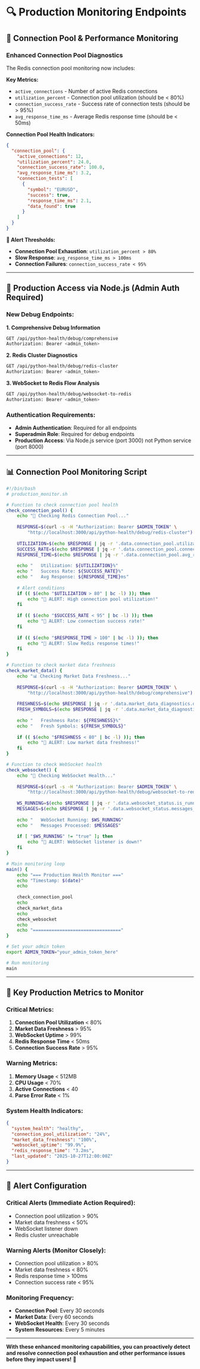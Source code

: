 # 🔍 Production Monitoring Endpoints

## 🚀 **Connection Pool & Performance Monitoring**

### **Enhanced Connection Pool Diagnostics**

The Redis connection pool monitoring now includes:

**Key Metrics:**
- `active_connections` - Number of active Redis connections
- `utilization_percent` - Connection pool utilization (should be < 80%)
- `connection_success_rate` - Success rate of connection tests (should be > 95%)
- `avg_response_time_ms` - Average Redis response time (should be < 50ms)

**Connection Pool Health Indicators:**
```json
{
  "connection_pool": {
    "active_connections": 12,
    "utilization_percent": 24.0,
    "connection_success_rate": 100.0,
    "avg_response_time_ms": 3.2,
    "connection_tests": [
      {
        "symbol": "EURUSD",
        "success": true,
        "response_time_ms": 2.1,
        "data_found": true
      }
    ]
  }
}
```

**🚨 Alert Thresholds:**
- **Connection Pool Exhaustion**: `utilization_percent > 80%`
- **Slow Response**: `avg_response_time_ms > 100ms`
- **Connection Failures**: `connection_success_rate < 95%`

---

## 🔗 **Production Access via Node.js (Admin Auth Required)**

### **New Debug Endpoints:**

**1. Comprehensive Debug Information**
```bash
GET /api/python-health/debug/comprehensive
Authorization: Bearer <admin_token>
```

**2. Redis Cluster Diagnostics**
```bash
GET /api/python-health/debug/redis-cluster
Authorization: Bearer <admin_token>
```

**3. WebSocket to Redis Flow Analysis**
```bash
GET /api/python-health/debug/websocket-to-redis
Authorization: Bearer <admin_token>
```

### **Authentication Requirements:**
- **Admin Authentication**: Required for all endpoints
- **Superadmin Role**: Required for debug endpoints
- **Production Access**: Via Node.js service (port 3000) not Python service (port 8000)

---

## 📊 **Connection Pool Monitoring Script**

```bash
#!/bin/bash
# production_monitor.sh

# Function to check connection pool health
check_connection_pool() {
    echo "🔴 Checking Redis Connection Pool..."
    
    RESPONSE=$(curl -s -H "Authorization: Bearer $ADMIN_TOKEN" \
        "http://localhost:3000/api/python-health/debug/redis-cluster")
    
    UTILIZATION=$(echo $RESPONSE | jq -r '.data.connection_pool.utilization_percent // 0')
    SUCCESS_RATE=$(echo $RESPONSE | jq -r '.data.connection_pool.connection_success_rate // 0')
    RESPONSE_TIME=$(echo $RESPONSE | jq -r '.data.connection_pool.avg_response_time_ms // 0')
    
    echo "   Utilization: ${UTILIZATION}%"
    echo "   Success Rate: ${SUCCESS_RATE}%"
    echo "   Avg Response: ${RESPONSE_TIME}ms"
    
    # Alert conditions
    if (( $(echo "$UTILIZATION > 80" | bc -l) )); then
        echo "🚨 ALERT: High connection pool utilization!"
    fi
    
    if (( $(echo "$SUCCESS_RATE < 95" | bc -l) )); then
        echo "🚨 ALERT: Low connection success rate!"
    fi
    
    if (( $(echo "$RESPONSE_TIME > 100" | bc -l) )); then
        echo "🚨 ALERT: Slow Redis response times!"
    fi
}

# Function to check market data freshness
check_market_data() {
    echo "📊 Checking Market Data Freshness..."
    
    RESPONSE=$(curl -s -H "Authorization: Bearer $ADMIN_TOKEN" \
        "http://localhost:3000/api/python-health/debug/comprehensive")
    
    FRESHNESS=$(echo $RESPONSE | jq -r '.data.market_data_diagnostics.data_freshness.freshness_rate // 0')
    FRESH_SYMBOLS=$(echo $RESPONSE | jq -r '.data.market_data_diagnostics.data_freshness.fresh_symbols // 0')
    
    echo "   Freshness Rate: ${FRESHNESS}%"
    echo "   Fresh Symbols: ${FRESH_SYMBOLS}"
    
    if (( $(echo "$FRESHNESS < 80" | bc -l) )); then
        echo "🚨 ALERT: Low market data freshness!"
    fi
}

# Function to check WebSocket health
check_websocket() {
    echo "📡 Checking WebSocket Health..."
    
    RESPONSE=$(curl -s -H "Authorization: Bearer $ADMIN_TOKEN" \
        "http://localhost:3000/api/python-health/debug/websocket-to-redis")
    
    WS_RUNNING=$(echo $RESPONSE | jq -r '.data.websocket_status.is_running // false')
    MESSAGES=$(echo $RESPONSE | jq -r '.data.websocket_status.messages_processed // 0')
    
    echo "   WebSocket Running: $WS_RUNNING"
    echo "   Messages Processed: $MESSAGES"
    
    if [ "$WS_RUNNING" != "true" ]; then
        echo "🚨 ALERT: WebSocket listener is down!"
    fi
}

# Main monitoring loop
main() {
    echo "=== Production Health Monitor ==="
    echo "Timestamp: $(date)"
    echo
    
    check_connection_pool
    echo
    check_market_data
    echo
    check_websocket
    echo
    echo "================================="
}

# Set your admin token
export ADMIN_TOKEN="your_admin_token_here"

# Run monitoring
main
```

---

## 🎯 **Key Production Metrics to Monitor**

### **Critical Metrics:**
1. **Connection Pool Utilization** < 80%
2. **Market Data Freshness** > 95%
3. **WebSocket Uptime** > 99%
4. **Redis Response Time** < 50ms
5. **Connection Success Rate** > 95%

### **Warning Metrics:**
1. **Memory Usage** < 512MB
2. **CPU Usage** < 70%
3. **Active Connections** < 40
4. **Parse Error Rate** < 1%

### **System Health Indicators:**
```json
{
  "system_health": "healthy",
  "connection_pool_utilization": "24%",
  "market_data_freshness": "100%",
  "websocket_uptime": "99.9%",
  "redis_response_time": "3.2ms",
  "last_updated": "2025-10-27T12:00:00Z"
}
```

---

## 🚨 **Alert Configuration**

### **Critical Alerts (Immediate Action Required):**
- Connection pool utilization > 90%
- Market data freshness < 50%
- WebSocket listener down
- Redis cluster unreachable

### **Warning Alerts (Monitor Closely):**
- Connection pool utilization > 80%
- Market data freshness < 80%
- Redis response time > 100ms
- Connection success rate < 95%

### **Monitoring Frequency:**
- **Connection Pool**: Every 30 seconds
- **Market Data**: Every 60 seconds  
- **WebSocket Health**: Every 30 seconds
- **System Resources**: Every 5 minutes

---

**With these enhanced monitoring capabilities, you can proactively detect and resolve connection pool exhaustion and other performance issues before they impact users!** 🎯
